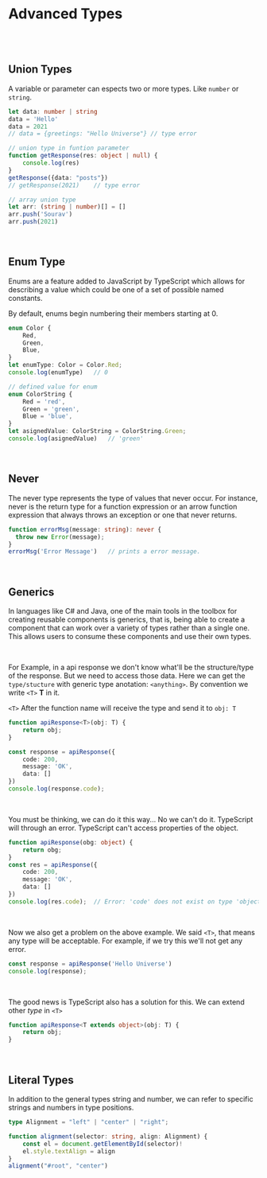 # Advanced Types

<br>
<br>

## Union Types
A variable or parameter can espects two or more types. Like `number` or `string`.
```ts
let data: number | string
data = 'Hello'
data = 2021
// data = {greetings: "Hello Universe"}	// type error

// union type in funtion parameter
function getResponse(res: object | null) {
	console.log(res)
}
getResponse({data: "posts"})
// getResponse(2021)	// type error

// array union type
let arr: (string | number)[] = []
arr.push('Sourav')
arr.push(2021)
```

<br>

## Enum Type
Enums are a feature added to JavaScript by TypeScript which allows for describing a value which could be one of a set of possible named constants.
<br>

By default, enums begin numbering their members starting at 0.
```ts
enum Color {
	Red,
	Green,
	Blue,
}
let enumType: Color = Color.Red;
console.log(enumType)	// 0

// defined value for enum
enum ColorString {
	Red = 'red',
	Green = 'green',
	Blue = 'blue',
}
let asignedValue: ColorString = ColorString.Green;
console.log(asignedValue)	// 'green'
```

<br>

## Never
The never type represents the type of values that never occur. For instance, never is the return type for a function expression or an arrow function expression that always throws an exception or one that never returns.
```ts
function errorMsg(message: string): never {
  throw new Error(message);
}
errorMsg('Error Message')	// prints a error message.
```

<br>

## Generics
In languages like C# and Java, one of the main tools in the toolbox for creating reusable components is generics, that is, being able to create a component that can work over a variety of types rather than a single one. This allows users to consume these components and use their own types.

<br>

For Example, in a api response we don't know what'll be the structure/type of the response. But we need to access those data. Here we can get the `type/stucture` with generic type anotation: `<anything>`. By convention we write `<T>` **T** in it.
<br>

`<T>` After the function name will receive the type and send it to `obj: T`
```ts
function apiResponse<T>(obj: T) {
	return obj;
}

const response = apiResponse({
	code: 200,
	message: 'OK',
	data: []
})
console.log(response.code);
```

<br>

You must be thinking, we can do it this way...
No we can't do it. TypeScript will through an error. TypeScript can't access properties of the object.
```ts
function apiResponse(obg: object) {
	return obg;
}
const res = apiResponse({
	code: 200,
	message: 'OK',
	data: []
})
console.log(res.code);	// Error: 'code' does not exist on type 'object'.
```

<br>

Now we also get a problem on the above example. We said `<T>`, that means any type will be acceptable. For example, if we try this we'll not get any error.
```ts
const response = apiResponse('Hello Universe')
console.log(response);
```

<br>

The good news is TypeScript also has a solution for this. We can extend other *type* in `<T>`
```ts
function apiResponse<T extends object>(obj: T) {
	return obj;
}
```

<br>

## Literal Types
In addition to the general types string and number, we can refer to specific strings and numbers in type positions.
```ts
type Alignment = "left" | "center" | "right";

function alignment(selector: string, align: Alignment) {
	const el = document.getElementById(selector)!
	el.style.textAlign = align
}
alignment("#root", "center")
```

